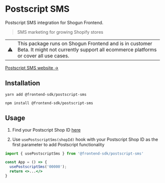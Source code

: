 # Postscript SMS

Postscript SMS integration for Shogun Frontend.

> SMS marketing for growing Shopify stores

<table>
  <tbody>
    <tr>
      <td>⚠️</td>
      <td>This package runs on Shogun Frontend and is in customer Beta. It might not currently support all ecommerce platforms or cover all use cases.</td>
    </tr>
  </tbody>
</table>

[Postscript SMS website →](https://www.postscript.io/)


## Installation

`yarn add @frontend-sdk/postscript-sms`

`npm install @frontend-sdk/postscript-sms`

## Usage

1. Find your Postscript Shop ID [here](https://app.postscript.io/account/settings)

2. Use `usePostscriptSms(shopId)` hook with your Postscript Shop ID as the first parameter to add Postscript functionality

```jsx
import { usePostscriptSms } from '@frontend-sdk/postscript-sms'

const App = () => {
  usePostscriptSms('00000');
  return <>...</>
}
```
